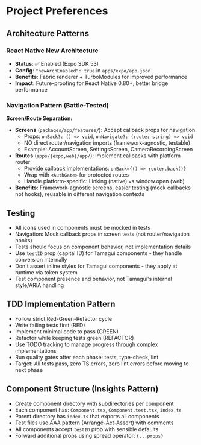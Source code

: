 # Project Preferences

## Architecture Patterns

### React Native New Architecture
- **Status**: ✅ Enabled (Expo SDK 53)
- **Config**: `"newArchEnabled": true` in `apps/expo/app.json`
- **Benefits**: Fabric renderer + TurboModules for improved performance
- **Impact**: Future-proofing for React Native 0.80+, better bridge performance

### Navigation Pattern (Battle-Tested)
**Screen/Route Separation:**
- **Screens** (`packages/app/features/`): Accept callback props for navigation
  - Props: `onBack?: () => void`, `onNavigate?: (route: string) => void`
  - NO direct router/navigation imports (framework-agnostic, testable)
  - Example: AccountScreen, SettingsScreen, CameraRecordingScreen
- **Routes** (`apps/{expo,web}/app/`): Implement callbacks with platform router
  - Provide callback implementations: `onBack={() => router.back()}`
  - Wrap with `<AuthGate>` for protected routes
  - Handle platform-specific: Linking (native) vs window.open (web)
- **Benefits**: Framework-agnostic screens, easier testing (mock callbacks not hooks), reusable in different navigation contexts

## Testing
- All icons used in components must be mocked in tests
- Navigation: Mock callback props in screen tests (not router/navigation hooks)
- Tests should focus on component behavior, not implementation details
- Use `testID` prop (capital ID) for Tamagui components - they handle conversion internally
- Don't assert inline styles for Tamagui components - they apply at runtime via token system
- Test component presence and behavior, not Tamagui's internal style/ARIA handling

## TDD Implementation Pattern
- Follow strict Red-Green-Refactor cycle
- Write failing tests first (RED)
- Implement minimal code to pass (GREEN)
- Refactor while keeping tests green (REFACTOR)
- Use TODO tracking to manage progress through complex implementations
- Run quality gates after each phase: tests, type-check, lint
- Target: All tests pass, zero TS errors, zero lint errors before moving to next phase

## Component Structure (Insights Pattern)
- Create component directory with subdirectories per component
- Each component has: `Component.tsx`, `Component.test.tsx`, `index.ts`
- Parent directory has `index.ts` that exports all components
- Test files use AAA pattern (Arrange-Act-Assert) with comments
- All components accept `testID` prop with sensible defaults
- Forward additional props using spread operator: `{...props}`

